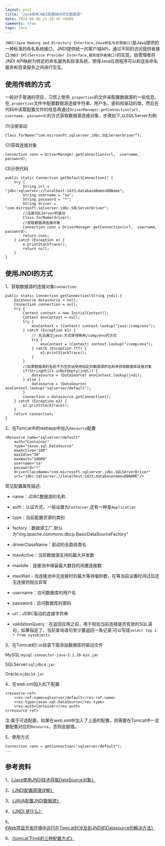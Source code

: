 ```yaml
---
layout: post
title: "Java使用JNDI配置WEB项目数据源"
date: 2014-08-06 21:28:49 +0800
comments: true
tags: Java
---
```


`JNDI(Java Naming and Directory Interface,Java命名与目录接口)`是Java提供的一种标准的命名系统接口，JNDI提供统一的客户端API，通过不同的访问提供者接口`JNDI SPI(Service Provider Interface,服务提供者接口)`的实现，由管理者将JNDI API映射为特定的命名服务和目录系统，使得Java应用程序可以和这些命名服务和目录服务之间进行交互。

## 使用传统的方式

一般对于普通的项目，习惯上使用`.properties`的文件来配置数据源的一些信息。在`.properties`文件中配置数据源连接字符串、用户名、密码和驱动的类，然后在代码中读取配置文件的信息再通过`DriverManager.getConnection(url,  username, password)`的方式获取数据源连接对象，步骤如下,以SQLServer为例:

(1)注册驱动

`Class.forName(“com.microsoft.sqlserver.jdbc.SQLServerDriver”);`

(2)获取连接对象

`Connection conn = DriverManager.getConnection(url,  username, password);`

(3)示例代码

```
public static Connection getDefaultConnection() {
	try {
		String url = "jdbc:sqlserver://localhost:1433;databaseName=DBName";
		String username = "sa";
		String password = "*";
		String driver = "com.microsoft.sqlserver.jdbc.SQLServerDriver";
		//注册SQLServer的驱动
		Class.forName(driver);
		//获取数据源连接对象
		Connection conn = DriverManager.getConnection(url,  username, password);
		return conn;
	} catch (Exception e) {
		e.printStackTrace();
		return null;
	}
}
```

## 使用JNDI的方式

1、获取数据源的连接对象`Connection`

```
public static Connection getConnection(String jndi) {
	DataSource datasource = null;
	Connection connection = null;
	try {
		Context context = new InitialContext();
		Context envContext = null;
		try {
			envContext = (Context) context.lookup("java:/comp/env");
		} catch (Exception e1) {
			// 无法通过java:方式获得换用/comp/env的方式
			try {
				envContext = (Context) context.lookup("/comp/env");
			} catch (Exception fff) {
				e1.printStackTrace();
			}
		}
		//如果数据源的名称不为空的话使用指定的数据源的名称来获取数据库连接对象
		if(StringUtils.isNotEmpty(jndi)) {
			datasource = (DataSource) envContext.lookup(jndi);
		} else {
			datasource = (DataSource) envContext.lookup("sqlserver/default");
		}
		connection = datasource.getConnection();
	} catch (Exception e2) {
		e2.printStackTrace();
	}
	return connection;
}
```

2、在Tomcat中的webapp中加入`Resource`配置

```
<Resource name="sqlserver/default"
	auth="Container"
	type="javax.sql.DataSource"
	maxActive="100"
	maxIdle="30"
	maxWait="10000"
	username="sa"
	password="*"
	driverClassName="com.microsoft.sqlserver.jdbc.SQLServerDriver"
	url="jdbc:sqlserver://localhost:1433;databasename=DBNAME"/>
```

常见配置属性描述:

- name：JDBC数据源的名称

- auth：认证方式，一般设置为`Container`,还有一种是`Application`

- type：当前配置资源的类别

- factory：数据源工厂,默认为"org.apache.commons.dbcp.BasicDataSourceFactory"

- driverClassName：驱动的全路径类名

- maxActive：当前数据源支持的最大并发数

- maxIdle：连接池中保留最大数目的闲置连接数

- maxWait：当连接池中无连接时的最大等待毫秒数，在等当前设置时间过后还无连接则抛出异常

- username：访问数据库的用户名

- password：访问数据库的密码

- url：JDBC驱动的连接字符串

- validationQuery：在返回应用之前，用于校验当前连接是否有效的SQL语句，如果指定了，当前查询语句至少要返回一条记录,可以写成`select top 1 * from sysobjects`

3、在Tomcat的`lib`目录下面添加数据库的驱动文件

MySQL:`mysql-connector-java-5.1.20-bin.jar`

SQLServer:`sqljdbc4.jar`

Oracle:`ojdbc14.jar`

4、在web.xml加入如下配置

```
<resource-ref>
	<res-ref-name>sqlserver/default</res-ref-name>
	<res-type>javax.sql.DataSource</res-type>
	<res-auth>Container</res-auth>
</resource-ref>
```
注:属于可选配置，如果在web.xml中加入了上面的配置，则需要在Tomcat中一定要配置对应的`Resource`，否则会报错。

5、使用方式

```
Connection conn = getConnection("sqlserver/default");
...
```

## 参考资料

1、[《Java使用JNDI技术获取DataSource对象》](http://www.cnblogs.com/cyjch/archive/2012/03/28/2420806.html)

2、[《JNDI配置原理详解》](http://nything.iteye.com/blog/420018)

3、[《JAVA配置JNDI数据源》](http://blog.csdn.net/xuhuanchao/article/details/4862895)

4、[《JNDI 是什么》](http://blog.csdn.net/zhaosg198312/article/details/3979435)

5、[《Web项目开发环境中运行在Tomcat时涉及到JNDI的Datasource的解决方法》](http://blog.csdn.net/kkdelta/article/details/7301965)

6、[《tomcat下jndi的三种配置方式》](http://blog.csdn.net/lgm277531070/article/details/6711177)